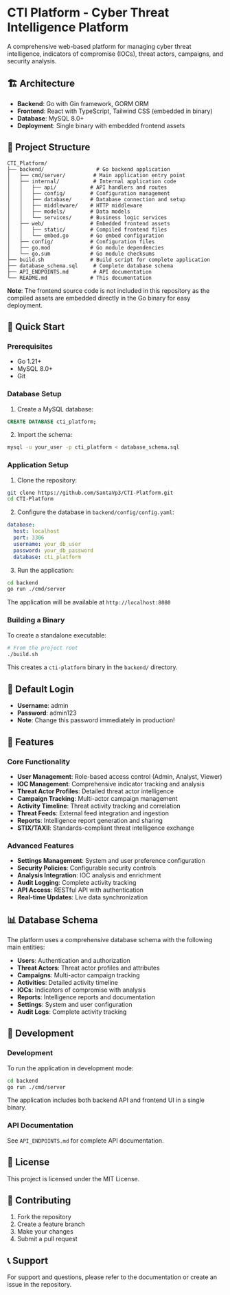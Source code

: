 # CTI Platform - Cyber Threat Intelligence Platform

A comprehensive web-based platform for managing cyber threat intelligence, indicators of compromise (IOCs), threat actors, campaigns, and security analysis.

## 🏗️ Architecture

- **Backend**: Go with Gin framework, GORM ORM
- **Frontend**: React with TypeScript, Tailwind CSS (embedded in binary)
- **Database**: MySQL 8.0+
- **Deployment**: Single binary with embedded frontend assets

## 📁 Project Structure

```
CTI_Platform/
├── backend/                 # Go backend application
│   ├── cmd/server/         # Main application entry point
│   ├── internal/           # Internal application code
│   │   ├── api/           # API handlers and routes
│   │   ├── config/        # Configuration management
│   │   ├── database/      # Database connection and setup
│   │   ├── middleware/    # HTTP middleware
│   │   ├── models/        # Data models
│   │   └── services/      # Business logic services
│   ├── web/               # Embedded frontend assets
│   │   ├── static/        # Compiled frontend files
│   │   └── embed.go       # Go embed configuration
│   ├── config/            # Configuration files
│   ├── go.mod             # Go module dependencies
│   └── go.sum             # Go module checksums
├── build.sh               # Build script for complete application
├── database_schema.sql     # Complete database schema
├── API_ENDPOINTS.md        # API documentation
└── README.md              # This documentation
```

**Note**: The frontend source code is not included in this repository as the compiled assets are embedded directly in the Go binary for easy deployment.

## 🚀 Quick Start

### Prerequisites

- Go 1.21+
- MySQL 8.0+
- Git

### Database Setup

1. Create a MySQL database:
```sql
CREATE DATABASE cti_platform;
```

2. Import the schema:
```bash
mysql -u your_user -p cti_platform < database_schema.sql
```

### Application Setup

1. Clone the repository:
```bash
git clone https://github.com/SantaVp3/CTI-Platform.git
cd CTI-Platform
```

2. Configure the database in `backend/config/config.yaml`:
```yaml
database:
  host: localhost
  port: 3306
  username: your_db_user
  password: your_db_password
  database: cti_platform
```

3. Run the application:
```bash
cd backend
go run ./cmd/server
```

The application will be available at `http://localhost:8080`

### Building a Binary

To create a standalone executable:
```bash
# From the project root
./build.sh
```

This creates a `cti-platform` binary in the `backend/` directory.

## 🔐 Default Login

- **Username**: admin
- **Password**: admin123
- **Note**: Change this password immediately in production!

## 🌟 Features

### Core Functionality
- **User Management**: Role-based access control (Admin, Analyst, Viewer)
- **IOC Management**: Comprehensive indicator tracking and analysis
- **Threat Actor Profiles**: Detailed threat actor intelligence
- **Campaign Tracking**: Multi-actor campaign management
- **Activity Timeline**: Threat activity tracking and correlation
- **Threat Feeds**: External feed integration and ingestion
- **Reports**: Intelligence report generation and sharing
- **STIX/TAXII**: Standards-compliant threat intelligence exchange

### Advanced Features
- **Settings Management**: System and user preference configuration
- **Security Policies**: Configurable security controls
- **Analysis Integration**: IOC analysis and enrichment
- **Audit Logging**: Complete activity tracking
- **API Access**: RESTful API with authentication
- **Real-time Updates**: Live data synchronization

## 📊 Database Schema

The platform uses a comprehensive database schema with the following main entities:

- **Users**: Authentication and authorization
- **Threat Actors**: Threat actor profiles and attributes
- **Campaigns**: Multi-actor campaign tracking
- **Activities**: Detailed activity timeline
- **IOCs**: Indicators of compromise with analysis
- **Reports**: Intelligence reports and documentation
- **Settings**: System and user configuration
- **Audit Logs**: Complete activity tracking

## 🔧 Development

### Development

To run the application in development mode:
```bash
cd backend
go run ./cmd/server
```

The application includes both backend API and frontend UI in a single binary.

### API Documentation
See `API_ENDPOINTS.md` for complete API documentation.

## 📝 License

This project is licensed under the MIT License.

## 🤝 Contributing

1. Fork the repository
2. Create a feature branch
3. Make your changes
4. Submit a pull request

## 📞 Support

For support and questions, please refer to the documentation or create an issue in the repository.
